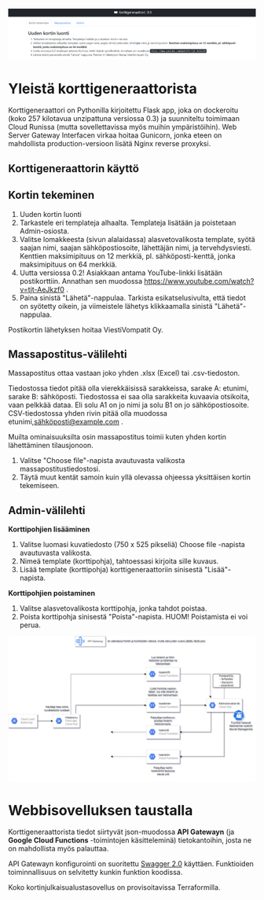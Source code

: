 ![Korttigeneraattorisivun valikot](https://github.com/hennahaa/loppuprojekti/blob/tiina-kertakayttolinkki/docs/images/korttigeneraattori.png)

# Yleistä korttigeneraattorista
Korttigeneraattori on Pythonilla kirjoitettu Flask app, joka on dockeroitu (koko 257 kilotavua unzipattuna versiossa 0.3) ja suunniteltu toimimaan Cloud Runissa (mutta sovellettavissa myös muihin ympäristöihin). Web Server Gateway Interfacen virkaa hoitaa Gunicorn, jonka eteen on mahdollista production-versioon lisätä Nginx reverse proxyksi.

## **Korttigeneraattorin käyttö**

## Kortin tekeminen
1. Uuden kortin luonti
2. Tarkastele eri templateja alhaalta. Templateja lisätään ja poistetaan Admin-osiosta.
3. Valitse lomakkeesta (sivun alalaidassa) alasvetovalikosta template, syötä saajan nimi, saajan sähköpostiosoite, lähettäjän nimi, ja tervehdysviesti. Kenttien maksimipituus on 12 merkkiä, pl. sähköposti-kenttä, jonka maksimipituus on 64 merkkiä.
4. Uutta versiossa 0.2! Asiakkaan antama YouTube-linkki lisätään postikorttiin. Annathan sen muodossa https://www.youtube.com/watch?v=tjt-AeJkzf0 .
5. Paina sinistä "Lähetä"-nappulaa. Tarkista esikatselusivulta, että tiedot on syötetty oikein, ja viimeistele lähetys klikkaamalla sinistä "Lähetä"-nappulaa.

Postikortin lähetyksen hoitaa ViestiVompatit Oy.


## Massapostitus-välilehti
Massapostitus ottaa vastaan joko yhden .xlsx (Excel) tai .csv-tiedoston. 

Tiedostossa tiedot pitää olla vierekkäisissä sarakkeissa, sarake A: etunimi, sarake B: sähköposti. Tiedostossa ei saa olla sarakkeita kuvaavia otsikoita, vaan pelkkää dataa. Eli solu A1 on jo nimi ja solu B1 on jo sähköpostiosoite.
CSV-tiedostossa yhden rivin pitää olla muodossa etunimi,sähköposti@example.com . 

Muilta ominaisuuksilta osin massapostitus toimii kuten yhden kortin lähettäminen tilausjonoon.

1. Valitse "Choose file"-napista avautuvasta valikosta massapostitustiedostosi.
2. Täytä muut kentät samoin kuin yllä olevassa ohjeessa yksittäisen kortin tekemiseen.


## Admin-välilehti
**Korttipohjien lisääminen**
1. Valitse luomasi kuvatiedosto (750 x 525 pikseliä) Choose file -napista avautuvasta valikosta.
2. Nimeä template (korttipohja), tahtoessasi kirjoita sille kuvaus.
3. Lisää template (korttipohja) korttigeneraattoriin sinisestä "Lisää"-napista.

**Korttipohjien poistaminen**
1. Valitse alasvetovalikosta korttipohja, jonka tahdot poistaa.
2. Poista korttipohja sinisestä "Poista"-napista. HUOM! Poistamista ei voi perua.


![Webbisovelluskokonaisarkkitehtuurikaavio](https://github.com/hennahaa/loppuprojekti/blob/tiina-kertakayttolinkki/docs/images/app-kaavio.png)

# Webbisovelluksen taustalla

Korttigeneraattorista tiedot siirtyvät json-muodossa **API Gatewayn** (ja **Google Cloud Functions** -toimintojen käsitteleminä) tietokantoihin, josta ne on mahdollista myös palauttaa.

API Gatewayn konfigurointi on suoritettu [Swagger 2.0](https://swagger.io/specification/v2/) käyttäen. Funktioiden toiminnallisuus on selvitetty kunkin funktion koodissa.

Koko kortinjulkaisualustasovellus on provisoitavissa Terraformilla.